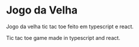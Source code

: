 # Jogo da Velha
Jogo da velha tic tac toe feito em typescript e react.

Tic tac toe game made in typescript and react.
